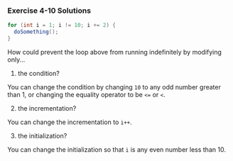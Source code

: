 ### Exercise 4-10 Solutions

  ```java
for (int i = 1; i != 10; i += 2) {
    doSomething();
}
```

How could prevent the loop above from running indefinitely by modifying only...

1. the condition?

You can change the condition by changing `10` to any odd number greater than 1, or changing the equality operator to be `<=` or `<`.


2. the incrementation?

You can change the incrementation to `i++`.


3. the initialization?

You can change the initialization so that `i` is any even number less than 10.
